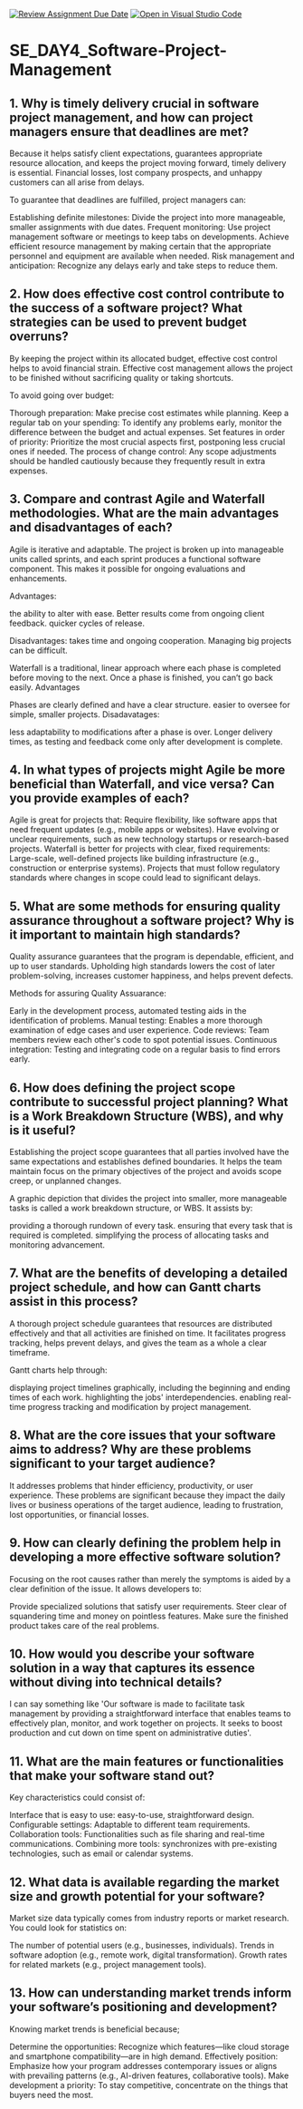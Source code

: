 [![Review Assignment Due Date](https://classroom.github.com/assets/deadline-readme-button-22041afd0340ce965d47ae6ef1cefeee28c7c493a6346c4f15d667ab976d596c.svg)](https://classroom.github.com/a/9pw6JKcu)
[![Open in Visual Studio Code](https://classroom.github.com/assets/open-in-vscode-2e0aaae1b6195c2367325f4f02e2d04e9abb55f0b24a779b69b11b9e10269abc.svg)](https://classroom.github.com/online_ide?assignment_repo_id=18563141&assignment_repo_type=AssignmentRepo)
# SE_DAY4_Software-Project-Management
## 1. Why is timely delivery crucial in software project management, and how can project managers ensure that deadlines are met?
Because it helps satisfy client expectations, guarantees appropriate resource allocation, and keeps the project moving forward, timely delivery is essential.  Financial losses, lost company prospects, and unhappy customers can all arise from delays.

 To guarantee that deadlines are fulfilled, project managers can:

 Establishing definite milestones: Divide the project into more manageable, smaller assignments with due dates.
 Frequent monitoring: Use project management software or meetings to keep tabs on developments.
 Achieve efficient resource management by making certain that the appropriate personnel and equipment are available when needed.
 Risk management and anticipation: Recognize any delays early and take steps to reduce them.


## 2. How does effective cost control contribute to the success of a software project? What strategies can be used to prevent budget overruns?
By keeping the project within its allocated budget, effective cost control helps to avoid financial strain.  Effective cost management allows the project to be finished without sacrificing quality or taking shortcuts.

 To avoid going over budget:

 Thorough preparation:  Make precise cost estimates while planning.
 Keep a regular tab on your spending:  To identify any problems early, monitor the difference between the budget and actual expenses.
 Set features in order of priority:  Prioritize the most crucial aspects first, postponing less crucial ones if needed.
 The process of change control:  Any scope adjustments should be handled cautiously because they frequently result in extra expenses.


## 3. Compare and contrast Agile and Waterfall methodologies. What are the main advantages and disadvantages of each?
Agile is iterative and adaptable.  The project is broken up into manageable units called sprints, and each sprint produces a functional software component.  This makes it possible for ongoing evaluations and enhancements.

 Advantages:

 the ability to alter with ease.
 Better results come from ongoing client feedback.
 quicker cycles of release.
 
 Disadvantages:
 takes time and ongoing cooperation.
 Managing big projects can be difficult.
 
 Waterfall is a traditional, linear approach where each phase is completed before moving to the next. Once a phase is finished, you can’t go 
 back easily.
 Advantages

 Phases are clearly defined and have a clear structure.
 easier to oversee for simple, smaller projects.
 Disadavatages:

 less adaptability to modifications after a phase is over.
 Longer delivery times, as testing and feedback come only after development is complete.


## 4. In what types of projects might Agile be more beneficial than Waterfall, and vice versa? Can you provide examples of each?
Agile is great for projects that: Require flexibility, like software apps that need frequent updates (e.g., mobile apps or websites). Have evolving or unclear requirements, such as new technology startups or research-based projects. Waterfall is better for projects with clear, fixed requirements: Large-scale, well-defined projects like building infrastructure (e.g., construction or enterprise systems). Projects that must follow regulatory standards where changes in scope could lead to significant delays.

## 5. What are some methods for ensuring quality assurance throughout a software project? Why is it important to maintain high standards?
Quality assurance guarantees that the program is dependable, efficient, and up to user standards.  Upholding high standards lowers the cost of later problem-solving, increases customer happiness, and helps prevent defects.

 Methods for assuring Quality Assuarance:

 Early in the development process, automated testing aids in the identification of problems.
 Manual testing: Enables a more thorough examination of edge cases and user experience.
 Code reviews: Team members review each other's code to spot potential issues.
 Continuous integration: Testing and integrating code on a regular basis to find errors early.



## 6. How does defining the project scope contribute to successful project planning? What is a Work Breakdown Structure (WBS), and why is it useful?
Establishing the project scope guarantees that all parties involved have the same expectations and establishes defined boundaries.  It helps the team maintain focus on the primary objectives of the project and avoids scope creep, or unplanned changes.

 A graphic depiction that divides the project into smaller, more manageable tasks is called a work breakdown structure, or WBS.  It assists by:

 providing a thorough rundown of every task.
 ensuring that every task that is required is completed.
 simplifying the process of allocating tasks and monitoring advancement.


## 7. What are the benefits of developing a detailed project schedule, and how can Gantt charts assist in this process?
A thorough project schedule guarantees that resources are distributed effectively and that all activities are finished on time.  It facilitates progress tracking, helps prevent delays, and gives the team as a whole a clear timeframe.

 Gantt charts help through:

 displaying project timelines graphically, including the beginning and ending times of each work.
 highlighting the jobs' interdependencies.
 enabling real-time progress tracking and modification by project management.


## 8. What are the core issues that your software aims to address? Why are these problems significant to your target audience?
It addresses problems that hinder efficiency, productivity, or user experience.
These problems are significant because they impact the daily lives or business operations of the target audience, leading to frustration, lost opportunities, or financial losses.

## 9. How can clearly defining the problem help in developing a more effective software solution?
Focusing on the root causes rather than merely the symptoms is aided by a clear definition of the issue.  It allows developers to:

 Provide specialized solutions that satisfy user requirements.
 Steer clear of squandering time and money on pointless features.
 Make sure the finished product takes care of the real problems.


## 10. How would you describe your software solution in a way that captures its essence without diving into technical details?
I can say something like 'Our software is made to facilitate task management by providing a straightforward interface that enables teams to effectively plan, monitor, and work together on projects. It seeks to boost production and cut down on time spent on administrative duties'.

## 11. What are the main features or functionalities that make your software stand out?
Key characteristics could consist of:

 Interface that is easy to use:  easy-to-use, straightforward design.
 Configurable settings: Adaptable to different team requirements.
 Collaboration tools: Functionalities such as file sharing and real-time communications.
 Combining more tools:  synchronizes with pre-existing technologies, such as email or calendar systems.


## 12. What data is available regarding the market size and growth potential for your software?

Market size data typically comes from industry reports or market research. You could look for statistics on:

The number of potential users (e.g., businesses, individuals).
Trends in software adoption (e.g., remote work, digital transformation).
Growth rates for related markets (e.g., project management tools).
## 13. How can understanding market trends inform your software’s positioning and development?
Knowing market trends is beneficial because;

 Determine the opportunities:  Recognize which features—like cloud storage and smartphone compatibility—are in high demand.
 Effectively position:  Emphasize how your program addresses contemporary issues or aligns with prevailing patterns (e.g., AI-driven features, collaborative tools).
 Make development a priority:  To stay competitive, concentrate on the things that buyers need the most.


